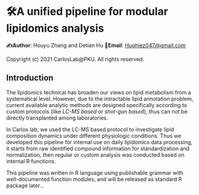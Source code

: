 # :hammer_and_wrench:A unified pipeline for modular lipidomics analysis
**:writing_hand:Author**: Houyu Zhang and Detian Hu  **:email:Email**: Hughiez047@gmail.com

Copyright (c) 2021 CarlosLab@PKU. All rights reserved.

## Introduction

The lipidomics technical has broaden our views on lipid metabolism from a systematical level. However, due to the intractable lipid annotation problem, current available analytic methods are designed specifically according to custom protocols (like *LC-MS based* or *shot-gun based*), thus can not be directly transplanted among laboratories. 

In Carlos lab, we used the LC-MS based protocol to investigate lipid composition dynamics under different physiologic conditions. Thus we developed this pipeline for internal use on daily lipidomics data processing, it starts from raw identified compound information for standardization and normalization, then regular or custom analysis was conducted based on internal R functions.

This pipeline was written in R language using publishable grammar with well-documented function modules, and will be released as standard R package later...


